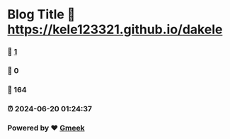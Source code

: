 # Blog Title :link: https://kele123321.github.io/dakele 
### :page_facing_up: [1](https://kele123321.github.io/dakele/tag.html) 
### :speech_balloon: 0 
### :hibiscus: 164 
### :alarm_clock: 2024-06-20 01:24:37 
### Powered by :heart: [Gmeek](https://github.com/Meekdai/Gmeek)
